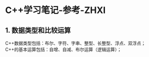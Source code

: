 # C++学习笔记-参考-ZHXI

## 1. 数据类型和比较运算
C++数据类型包括：布尔、字符、字串、整型、长整型、浮点、双浮点；  
C++的基本运算包括：自增、自减、布尔运算（逻辑运算）；  
